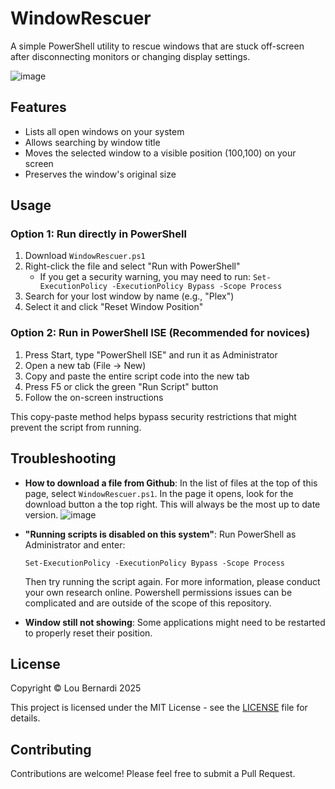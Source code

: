 # WindowRescuer

A simple PowerShell utility to rescue windows that are stuck off-screen after disconnecting monitors or changing display settings.

![image](https://github.com/user-attachments/assets/03e2e16c-cd89-4866-8f04-cac9ff05c357)


## Features

- Lists all open windows on your system
- Allows searching by window title
- Moves the selected window to a visible position (100,100) on your screen
- Preserves the window's original size

## Usage

### Option 1: Run directly in PowerShell

1. Download `WindowRescuer.ps1`
2. Right-click the file and select "Run with PowerShell"
   - If you get a security warning, you may need to run: `Set-ExecutionPolicy -ExecutionPolicy Bypass -Scope Process`
3. Search for your lost window by name (e.g., "Plex")
4. Select it and click "Reset Window Position"

### Option 2: Run in PowerShell ISE (Recommended for novices)

1. Press Start, type "PowerShell ISE" and run it as Administrator
2. Open a new tab (File → New)
3. Copy and paste the entire script code into the new tab
4. Press F5 or click the green "Run Script" button
5. Follow the on-screen instructions

This copy-paste method helps bypass security restrictions that might prevent the script from running.

## Troubleshooting

- **How to download a file from Github**: In the list of files at the top of this page, select `WindowRescuer.ps1`. In the page it opens, look for the download button a the top right. This will always be the most up to date version.
![image](https://github.com/user-attachments/assets/f0d3f412-78db-4cc8-ba4d-97306968aa09)

- **"Running scripts is disabled on this system"**: Run PowerShell as Administrator and enter:
  ```
  Set-ExecutionPolicy -ExecutionPolicy Bypass -Scope Process
  ```
  Then try running the script again. For more information, please conduct your own research online. Powershell permissions issues can be complicated and are outside of the scope of this repository.

- **Window still not showing**: Some applications might need to be restarted to properly reset their position.

## License

Copyright © Lou Bernardi 2025

This project is licensed under the MIT License - see the [LICENSE](LICENSE) file for details.

## Contributing

Contributions are welcome! Please feel free to submit a Pull Request.
